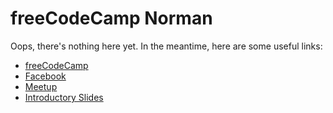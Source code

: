 # freeCodeCamp Norman

Oops, there's nothing here yet. In the meantime, here are some useful links:

- [freeCodeCamp](https://www.freecodecamp.org/)
- [Facebook](https://www.facebook.com/groups/freecodecamp.norman)
- [Meetup](https://www.meetup.com/FreeCodeCamp-Norman)
- [Introductory Slides](http://bit.ly/fccnormanintro)
